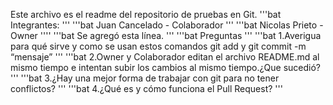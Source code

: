 Este archivo es el readme del repositorio de pruebas en Git.
'''bat
Integrantes:
'''
'''bat
Juan Cancelado - Colaborador
'''
'''bat
Nicolas Prieto - Owner
''''
'''bat
Se agregó esta línea.
'''
'''bat
Preguntas
'''
'''bat
1.Averigua para qué sirve y como se usan estos comandos git add y git commit -m “mensaje”
'''
'''bat
2.Owner y Colaborador editan el archivo README.md al mismo tiempo e intentan subir los cambios al mismo tiempo.¿Que sucedió?
'''
'''bat
3.¿Hay una mejor forma de trabajar con git para no tener conflictos?
'''
'''bat
4.¿Qué es y cómo funciona el Pull Request?
'''
